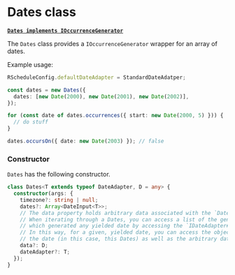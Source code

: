 # Dates class

[**`Dates implements IOccurrenceGenerator`**](../#IOccurrenceGenerator-Interface)

The `Dates` class provides a `IOccurrenceGenerator` wrapper for an array of dates.

Example usage:

```typescript
RScheduleConfig.defaultDateAdapter = StandardDateAdatper;

const dates = new Dates({
  dates: [new Date(2000), new Date(2001), new Date(2002)],
});

for (const date of dates.occurrences({ start: new Date(2000, 5) })) {
  // do stuff
}

dates.occursOn({ date: new Date(2003) }); // false
```

### Constructor

`Dates` has the following constructor.

```typescript
class Dates<T extends typeof DateAdapter, D = any> {
  constructor(args: {
    timezone?: string | null;
    dates?: Array<DateInput<T>>;
    // The data property holds arbitrary data associated with the `Dates`.
    // When iterating through a Dates, you can access a list of the generator objects (i.e. this Dates)
    // which generated any yielded date by accessing the `IDateAdapter#generators` property.
    // In this way, for a given, yielded date, you can access the object which generated
    // the date (in this case, this Dates) as well as the arbitrary data associated with that object (this data).
    data?: D;
    dateAdapter?: T;
  });
}
```
